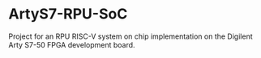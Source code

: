 # ArtyS7-RPU-SoC
Project for an RPU RISC-V system on chip implementation on the Digilent Arty S7-50 FPGA development board.

